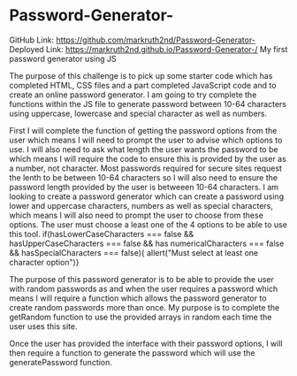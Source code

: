 # Password-Generator-

GitHub Link: https://github.com/markruth2nd/Password-Generator-
Deployed Link: https://markruth2nd.github.io/Password-Generator-/
My first password generator using JS

The purpose of this challenge is to pick up some starter code which has completed HTML, CSS files and a part completed JavaScript code and to create an online password generator. I am going to try complete the functions within the JS file to generate password between 10-64 characters using uppercase, lowercase and special character as well as numbers.

First I will complete the function of getting the password options from the user which means I will need to prompt the user to advise which options to use. I will also need to ask what length the user wants the password to be which means I will require the code to ensure this is provided by the user as a number, not character. Most passwords required for secure sites request the lenth to be between 10-64 characters so I will also need to ensure the password length provided by the user is betweeen 10-64 characters.
I am looking to create a password generator which can create a password using lower and uppercase characters, numbers as well as special characters, which means I will also need to prompt the user to choose from these options. The user must choose a least one of the 4 options to be able to use this tool.
if(hasLowerCaseCharacters === false && hasUpperCaseCharacters === false && has numericalCharacters === false && hasSpecialCharacters === false){ allert("Must select at least one character option")}

The purpose of this password generator is to be able to provide the user with random passwords as and when the user requires a password which means I will require a function which allows the password generator to create random passwords more than once. My purpose is to complete the getRandom function to use the provided arrays in random each time the user uses this site.

Once the user has provided the interface with their password options, I will then require a function to generate the password which will use the generatePassword function. 